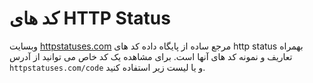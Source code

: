 # کد های HTTP Status

وبسایت [httpstatuses.com](httpstatuses.com) مرجع ساده از پایگاه داده کد های http status بهمراه تعاریف و نمونه کد های آنها است. برای مشاهده یک کد خاص می توانید از آدرس `httpstatuses.com/code` و یا لیست زیر استفاده کنید.